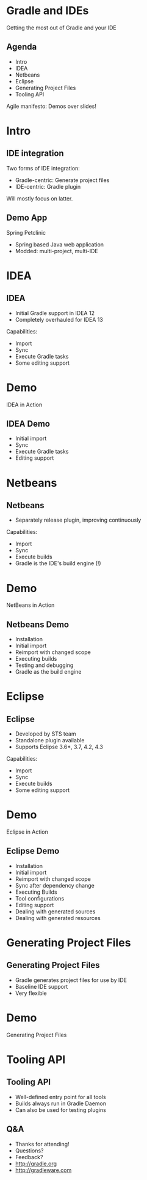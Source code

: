 # Gradle and IDEs

Getting the most out of Gradle and your IDE

## Agenda

* Intro
* IDEA
* Netbeans
* Eclipse
* Generating Project Files
* Tooling API

Agile manifesto: Demos over slides!

# Intro

## IDE integration

Two forms of IDE integration:

* Gradle-centric: Generate project files
* IDE-centric: Gradle plugin

Will mostly focus on latter.

## Demo App

Spring Petclinic

* Spring based Java web application
* Modded: multi-project, multi-IDE

# IDEA

## IDEA

* Initial Gradle support in IDEA 12
* Completely overhauled for IDEA 13

Capabilities:

* Import
* Sync
* Execute Gradle tasks
* Some editing support

# Demo

IDEA in Action

## IDEA Demo

* Initial import
* Sync
* Execute Gradle tasks
* Editing support

# Netbeans

## Netbeans

* Separately release plugin, improving continuously

Capabilities:

* Import
* Sync
* Execute builds
* Gradle is the IDE's build engine (!)

# Demo

NetBeans in Action

## Netbeans Demo

* Installation
* Initial import
* Reimport with changed scope
* Executing builds
* Testing and debugging
* Gradle as the build engine

# Eclipse

## Eclipse

* Developed by STS team
* Standalone plugin available
* Supports Eclipse 3.6*, 3.7, 4.2, 4.3

Capabilities:

* Import
* Sync
* Execute builds
* Some editing support

# Demo

Eclipse in Action

## Eclipse Demo

* Installation
* Initial import
* Reimport with changed scope
* Sync after dependency change
* Executing Builds
* Tool configurations
* Editing support
* Dealing with generated sources
* Dealing with generated resources

# Generating Project Files

## Generating Project Files

* Gradle generates project files for use by IDE
* Baseline IDE support
* Very flexible

# Demo

Generating Project Files 

# Tooling API

## Tooling API

* Well-defined entry point for all tools
* Builds always run in Gradle Daemon
* Can also be used for testing plugins

## Q&A

* Thanks for attending!
* Questions?
* Feedback?
* http://gradle.org
* http://gradleware.com
